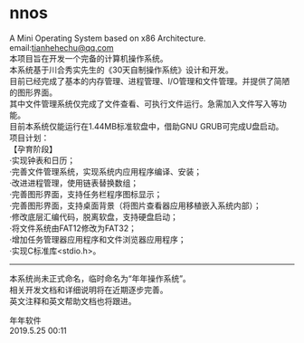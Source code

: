 # nnos
A Mini Operating System based on x86 Architecture.  
email:tianhehechu@qq.com  
本项目旨在开发一个完备的计算机操作系统。  
本系统基于川合秀实先生的《30天自制操作系统》设计和开发。  
目前已经完成了基本的内存管理、进程管理、I/O管理和文件管理。并提供了简陋的图形界面。  
其中文件管理系统仅完成了文件查看、可执行文件运行。急需加入文件写入等功能。  
目前本系统仅能运行在1.44MB标准软盘中，借助GNU GRUB可完成U盘启动。  
项目计划：  
【孕育阶段】  
  ·实现钟表和日历；  
  ·完善文件管理系统，实现系统内应用程序编译、安装；  
  ·改进进程管理，使用链表替换数组；  
  ·完善图形界面，支持任务栏程序图标显示；  
  ·完善图形界面，支持桌面背景（将图片查看器应用移植嵌入系统内部）；  
  ·修改底层汇编代码，脱离软盘，支持硬盘启动；  
  ·将文件系统由FAT12修改为FAT32；  
  ·增加任务管理器应用程序和文件浏览器应用程序；  
  ·实现C标准库<stdio.h>。  
  
 ------------------------------------------------------------------------------  
 本系统尚未正式命名，临时命名为“年年操作系统”。  
 相关开发文档和详细说明将在近期逐步完善。  
 英文注释和英文帮助文档也将跟进。  
  
  年年软件  
  2019.5.25 00:11
